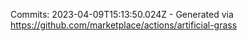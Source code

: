 Commits: 2023-04-09T15:13:50.024Z - Generated via https://github.com/marketplace/actions/artificial-grass
<br>
